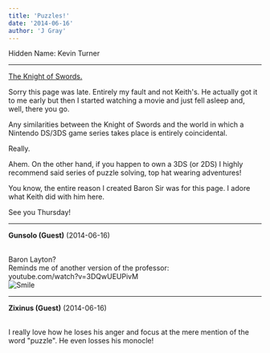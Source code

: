 ```yaml
---
title: 'Puzzles!'
date: '2014-06-16'
author: 'J Gray'
---
```


<p>Hidden Name: Kevin Turner</p><hr><p><a href="http://mysteriesofthearcana.com/comics/146/" target="_blank">The Knight of Swords.</a></p><p>Sorry this page was late. Entirely my fault and not Keith's. He actually got it to me early but then I started watching a movie and just fell asleep and, well, there you go.</p><p>Any similarities between the Knight of Swords and the world in which a Nintendo DS/3DS game series takes place is entirely coincidental.</p><p>Really.</p><p>Ahem. On the other hand, if you happen to own a 3DS (or 2DS) I highly recommend said series of puzzle solving, top hat wearing adventures!</p><p>You know, the entire reason I created Baron Sir was for this page. I adore what Keith did with him here.</p><p>See you Thursday!</p>

---
**Gunsolo (Guest)** (2014-06-16)

<br> Baron Layton?<br>Reminds me of another version of the professor: <br>youtube.com/watch?v=3DQwUEUPivM<br><img src="/smilies/smile.gif" alt="Smile" border="0"><br>

---
**Zixinus (Guest)** (2014-06-16)

<br> I really love how he loses his anger and focus at the mere mention of the word "puzzle". He even losses his monocle!<br>

